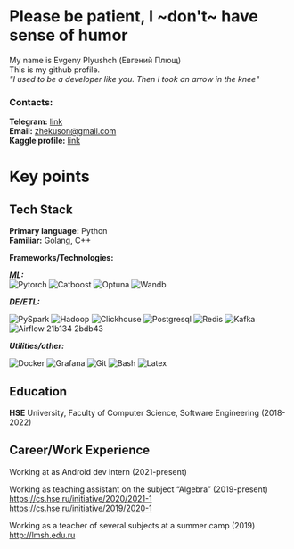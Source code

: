 # Please be patient, I ~don't~ have sense of humor
My name is Evgeny Plyushch (Евгений Плющ)  
This is my github profile.  
_"I used to be a developer like you. Then I took an arrow in the knee"_

### Contacts:
**Telegram:** [link](https://t.me/Zhekuson)  
**Email:**  zhekuson@gmail.com    
**Kaggle profile:** [link](https://www.kaggle.com/zhekuson)

# Key points
## Tech Stack

**Primary language:** Python  
**Familiar:** Golang, C++  

**Frameworks/Technologies:**   

**_ML:_**  
![Pytorch](https://img.shields.io/badge/Pytorch-fa3812) ![Catboost](https://img.shields.io/badge/Catboost-fccb00)
![Optuna](https://img.shields.io/badge/Optuna-0a2c75) ![Wandb](https://img.shields.io/badge/Wandb-191c1e)  

_**DE/ETL:**_ 
 
![PySpark](https://img.shields.io/badge/PySpark-f44f00) ![Hadoop](https://img.shields.io/badge/Hadoop-efeb03) 
![Clickhouse](https://img.shields.io/badge/Clickhouse-fccb00) ![Postgresql](https://img.shields.io/badge/Postgresql-1f6895) 
![Redis](https://img.shields.io/badge/Redis-ef1e19) ![Kafka](https://img.shields.io/badge/Kafka-ffffff)
![Airflow](https://img.shields.io/badge/Airflow-35e5f1)  21b134 2bdb43

**_Utilities/other:_**  

![Docker](https://img.shields.io/badge/Docker-2060f6) ![Grafana](https://img.shields.io/badge/Grafana-fb7a00)
![Git](https://img.shields.io/badge/Git-fa401e) ![Bash](https://img.shields.io/badge/Bash-22b643) ![Latex](https://img.shields.io/badge/Latex-010101)

## Education
**HSE** University, Faculty of Computer Science, Software Engineering (2018-2022)  


## Career/Work Experience

Working at
 as Android dev intern (2021-present)

Working as teaching assistant on the subject “Algebra” (2019-present)   
https://cs.hse.ru/initiative/2020/2021-1  
https://cs.hse.ru/initiative/2019/2020-1  

Working as a teacher of several subjects at a summer camp (2019)
  http://lmsh.edu.ru





